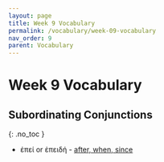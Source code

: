```yaml
---
layout: page
title: Week 9 Vocabulary
permalink: /vocabulary/week-09-vocabulary
nav_order: 9
parent: Vocabulary
---
```


# Week 9 Vocabulary

## Subordinating Conjunctions
{: .no_toc }

* ἐπεί or ἐπειδή - [after, when, since](https://logeion.uchicago.edu/ἐπεί)